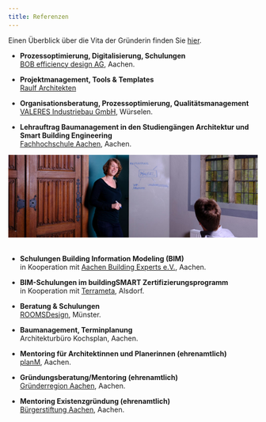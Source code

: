 ```yaml
---
title: Referenzen
---
```


Einen Überblick über die Vita der Gründerin finden Sie [hier](/vita).

- **Prozessoptimierung, Digitalisierung, Schulungen**<br>
  [BOB efficiency design AG](https://www.bob-ag.de), Aachen.

- **Projektmanagement, Tools & Templates**<br>
  [Raulf Architekten](https://www.raulfarchitekten.de/)
  
- **Organisationsberatung, Prozessoptimierung, Qualitätsmanagement**<br>
  [VALERES Industriebau GmbH](https://www.valeres.de), Würselen.
  
- **Lehrauftrag Baumanagement in den Studiengängen Architektur und Smart Building Engineering**<br>
  [Fachhochschule Aachen](https://www.fh-aachen.de/menschen/sschuster), Aachen.
  
![Workshop mit Projektitekt](/contents/projektitekt_workshop.jpg)
<br><br>

- **Schulungen Building Information Modeling (BIM)**<br>
  in Kooperation mit [Aachen Building Experts e.V.](https://www.aachenbuildingexperts.de), Aachen.

- **BIM-Schulungen im buildingSMART Zertifizierungsprogramm**<br>
  in Kooperation mit [Terrameta](https://www.terrameta.de), Alsdorf.

- **Beratung & Schulungen**<br>
  [ROOMSDesign](https://www.rooms-design.eu), Münster.
  
- **Baumanagement, Terminplanung**<br>
  Architekturbüro Kochsplan, Aachen.
  
- **Mentoring für Architektinnen und Planerinnen (ehrenamtlich)**<br>
  [planM](https://planm-mentoring.de/), Aachen.  

- **Gründungsberatung/Mentoring (ehrenamtlich)**<br>
  [Gründerregion Aachen](https://www.gruenderregion.de/wettbewerbe/ac2-der-gruendungswettbewerb/ablauf.html), Aachen.

 - **Mentoring Existenzgründung (ehrenamtlich)**<br>
  [Bürgerstiftung Aachen](https://www.buergerstiftung-aachen.de/projekte/unsere-projekte/existenzgruendung-fuer-menschen-mit-flucht-undoder-migrationshintergrund.html), Aachen.

